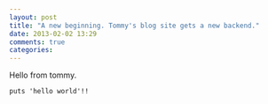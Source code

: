 ```yaml
---
layout: post
title: "A new beginning. Tommy's blog site gets a new backend."
date: 2013-02-02 13:29
comments: true
categories: 
---
```

Hello from tommy.
```
puts 'hello world'!!
```

